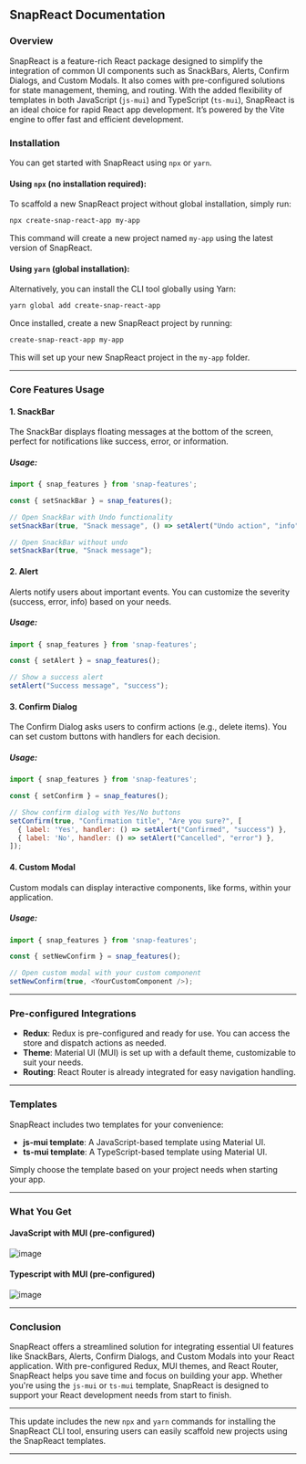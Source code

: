 ## **SnapReact Documentation**

### **Overview**

SnapReact is a feature-rich React package designed to simplify the integration of common UI components such as SnackBars, Alerts, Confirm Dialogs, and Custom Modals. It also comes with pre-configured solutions for state management, theming, and routing. With the added flexibility of templates in both JavaScript (`js-mui`) and TypeScript (`ts-mui`), SnapReact is an ideal choice for rapid React app development. It’s powered by the Vite engine to offer fast and efficient development.

### **Installation**

You can get started with SnapReact using `npx` or `yarn`.

#### **Using `npx` (no installation required)**:
To scaffold a new SnapReact project without global installation, simply run:

```bash
npx create-snap-react-app my-app
```

This command will create a new project named `my-app` using the latest version of SnapReact.

#### **Using `yarn` (global installation)**:
Alternatively, you can install the CLI tool globally using Yarn:

```bash
yarn global add create-snap-react-app
```

Once installed, create a new SnapReact project by running:

```bash
create-snap-react-app my-app
```

This will set up your new SnapReact project in the `my-app` folder.

---

### **Core Features Usage**

#### **1. SnackBar**

The SnackBar displays floating messages at the bottom of the screen, perfect for notifications like success, error, or information.

##### **Usage**:

```js
import { snap_features } from 'snap-features';

const { setSnackBar } = snap_features();

// Open SnackBar with Undo functionality
setSnackBar(true, "Snack message", () => setAlert("Undo action", "info"));

// Open SnackBar without undo
setSnackBar(true, "Snack message");
```

#### **2. Alert**

Alerts notify users about important events. You can customize the severity (success, error, info) based on your needs.

##### **Usage**:

```js
import { snap_features } from 'snap-features';

const { setAlert } = snap_features();

// Show a success alert
setAlert("Success message", "success");
```

#### **3. Confirm Dialog**

The Confirm Dialog asks users to confirm actions (e.g., delete items). You can set custom buttons with handlers for each decision.

##### **Usage**:

```js
import { snap_features } from 'snap-features';

const { setConfirm } = snap_features();

// Show confirm dialog with Yes/No buttons
setConfirm(true, "Confirmation title", "Are you sure?", [
  { label: 'Yes', handler: () => setAlert("Confirmed", "success") },
  { label: 'No', handler: () => setAlert("Cancelled", "error") },
]);
```

#### **4. Custom Modal**

Custom modals can display interactive components, like forms, within your application.

##### **Usage**:

```js
import { snap_features } from 'snap-features';

const { setNewConfirm } = snap_features();

// Open custom modal with your custom component
setNewConfirm(true, <YourCustomComponent />);
```

---

### **Pre-configured Integrations**

- **Redux**: Redux is pre-configured and ready for use. You can access the store and dispatch actions as needed.
- **Theme**: Material UI (MUI) is set up with a default theme, customizable to suit your needs.
- **Routing**: React Router is already integrated for easy navigation handling.

---

### **Templates**

SnapReact includes two templates for your convenience:

- **js-mui template**: A JavaScript-based template using Material UI.
- **ts-mui template**: A TypeScript-based template using Material UI.

Simply choose the template based on your project needs when starting your app.

---

### **What You Get**

#### **JavaScript with MUI (pre-configured)**

![image](https://github.com/user-attachments/assets/8704b260-5434-4d2c-b836-146efdab99e6)

#### **Typescript with MUI (pre-configured)**

![image](https://github.com/user-attachments/assets/5a4b7a4c-1024-4d97-b2de-84bdc03791a1)

---

### **Conclusion**

SnapReact offers a streamlined solution for integrating essential UI features like SnackBars, Alerts, Confirm Dialogs, and Custom Modals into your React application. With pre-configured Redux, MUI themes, and React Router, SnapReact helps you save time and focus on building your app. Whether you're using the `js-mui` or `ts-mui` template, SnapReact is designed to support your React development needs from start to finish.

---

This update includes the new `npx` and `yarn` commands for installing the SnapReact CLI tool, ensuring users can easily scaffold new projects using the SnapReact templates.

---